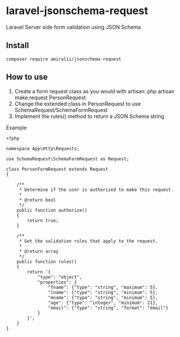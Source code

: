 # laravel-jsonschema-request
Laravel Server side form validation using JSON Schema

## Install
    composer require amiralii/jsonschema-request

## How to use
1. Create a form request class as you would with artisan: php artisan make:request PersonRequest
2. Change the extended class in PersonRequest to use SchemaRequest/SchemaFormRequest
3. Implement the rules() method to return a JSON Schema string

Example
```
<?php

namespace App\Http\Requests;

use SchemaRequest\SchemaFormRequest as Request;

class PersonFormRequest extends Request
{

    /**
     * Determine if the user is authorized to make this request.
     *
     * @return bool
     */
    public function authorize()
    {
        return true;
    }

    /**
     * Get the validation rules that apply to the request.
     *
     * @return array
     */
    public function rules()
    {
        return '{
            "type": "object",
            "properties": {
                "fname": {"type": "string", "maximum": 5},
                "lname": {"type": "string", "minimum": 5},
                "mname": {"type": "string", "minimum": 5},
                "age": {"type": "integer", "minimum": 21},
                "email": {"type": "string", "format": "email"}
            }
        }';
    }
}

```


